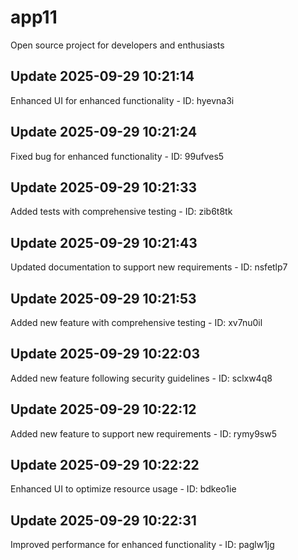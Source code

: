 # app11
Open source project for developers and enthusiasts

## Update 2025-09-29 10:21:14
Enhanced UI for enhanced functionality - ID: hyevna3i


## Update 2025-09-29 10:21:24
Fixed bug for enhanced functionality - ID: 99ufves5


## Update 2025-09-29 10:21:33
Added tests with comprehensive testing - ID: zib6t8tk


## Update 2025-09-29 10:21:43
Updated documentation to support new requirements - ID: nsfetlp7


## Update 2025-09-29 10:21:53
Added new feature with comprehensive testing - ID: xv7nu0il


## Update 2025-09-29 10:22:03
Added new feature following security guidelines - ID: sclxw4q8


## Update 2025-09-29 10:22:12
Added new feature to support new requirements - ID: rymy9sw5


## Update 2025-09-29 10:22:22
Enhanced UI to optimize resource usage - ID: bdkeo1ie


## Update 2025-09-29 10:22:31
Improved performance for enhanced functionality - ID: paglw1jg

